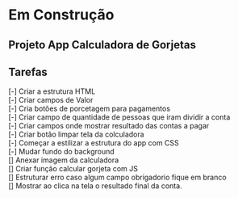 # Em Construção

## Projeto App Calculadora de Gorjetas

## Tarefas
[-] Criar a estrutura HTML <br>
[-] Criar campos de Valor <br>
[-] Cria  botões de porcetagem para pagamentos <br>
[-] Criar campo de quantidade de pessoas que iram dividir a conta <br>
[-] Criar  campos onde mostrar resultado das contas a pagar <br>
[-] Criar botão limpar tela da colculadora <br>
[-] Começar a estilizar a estrutura do app com CSS <br>
[-] Mudar fundo do background <br>
[] Anexar imagem da calculadora <br>
[] Criar função calcular gorjeta com JS <br> 
[] Estruturar erro caso algum campo obrigadorio fique em branco <br>
[] Mostrar ao clica na tela o resultado final da conta.<br>
